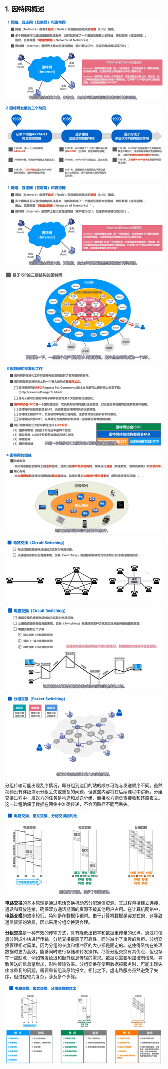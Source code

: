 ## 1. 因特网概述

![image-20241016213717660](assets/image-20241016213717660.png)

![image-20241016213541381](assets/image-20241016213541381.png)

![image-20241016214101528](assets/image-20241016214101528.png)

![image-20241016214300702](assets/image-20241016214300702.png)

![image-20241016214428305](assets/image-20241016214428305.png)

![image-20241016214534315](assets/image-20241016214534315.png)

![image-20241016214849370](assets/image-20241016214849370.png)

![image-20241016215154099](assets/image-20241016215154099.png)

![image-20241016215441872](assets/image-20241016215441872.png)

分组传输可能出现乱序情况，即分组到达目的站的顺序可能与发送顺序不同。虽然视频没有详细演示分组丢失或重复的问题，但这些内容将在后续课程中讲解。分组交换过程中，发送方的任务是构造和发送分组，而接收方则负责接收和还原报文。这一过程确保了数据在网络中准确传递，不会因路径不同而丢失。

![image-20241016215758635](assets/image-20241016215758635.png)

**电路交换**的基本原理是通过电话交换机动态分配通信资源。其过程包括建立连接、通话和释放连接，确保双方通话期间的资源不被其他用户占用。在计算机网络中，**电路交换**的效率较低，特别是在数据传输时。由于计算机数据是突发式的，这导致通信资源的浪费，因此采用分组交换更合理。

**分组交换**是一种有效的传输方式，具有降低出错率和数据重传量的优点。通过将信息分割成小块进行传输，分组交换提高了可靠性，同时减小了重传的负担。分组交换管理相对简单，因为分组的长度和缓冲区的大小都是固定的。这使得系统在处理数据时更为高效，能够同时进行存储和转发操作。尽管分组交换有其优点，但也存在一些缺点，例如转发延迟和额外信息传输的需求。数据块需要附加控制信息，导致传送的信息量增加，影响传输效率。分组交换在使用数据报服务时，可能出现失序或重复的问题，需要重新组装原始报文。相比之下，虚电路服务虽然避免了失序，但过程较为复杂，涉及多个步骤。

![image-20241016221040768](assets/image-20241016221040768.png)